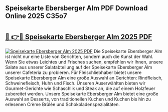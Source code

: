 ## Speisekarte Ebersberger Alm PDF Download Online 2025 C35o7

# <h2><a href="http://gcau8kn.nevu.top/?p=Speisekarte+Ebersberger+Alm">🔗 👉🔴 Speisekarte Ebersberger Alm 2025 PDF</a></h2>

[![Speisekarte Ebersberger Alm 2025 PDF](https://i.imgur.com/dBaPXMq.png)](http://gcau8kn.nevu.top/?p=Speisekarte+Ebersberger+Alm)
Die Speisekarte Ebersberger Alm ist nicht nur eine Liste von Gerichten, sondern auch die Kunst der Wahl. Wenn Sie etwas Leichtes und Frisches suchen, empfehlen wir Ihnen, unsere Salate aus unserer Salatabteilung auf der Speisekarte Ebersberger Alm unserer Cafeteria zu probieren. Für Fleischliebhaber bietet unsere Speisekarte Ebersberger Alm eine große Auswahl an Gerichten: Rindfleisch, Schweinefleisch, Huhn und Fisch. Unseren Auserwählten bieten wir Gourmet-Gerichte wie Schaschlik und Steak an, die auf einem Holzfeuer zubereitet werden. Unsere Speisekarte Ebersberger Alm bietet eine große Auswahl an Desserts, von traditionellen Kuchen und Kuchen bis hin zu erlesenen Crème Brûlée und Schokoladenspezialitäten.
